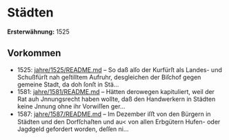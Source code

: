 # Städten

**Ersterwähnung:** 1525

## Vorkommen
- 1525: [jahre/1525/README.md](../jahre/1525/README.md) – So daß alſo
der Kurfürſt als Landes- und Schußfürſt nah geſtilltem
Aufruhr, desgleichen der Biſchof gegen gemeine Stadt, da
doh ſonſt in Stä...
- 1581: [jahre/1581/README.md](../jahre/1581/README.md) – Hätten derowegen kapituliert, weil der Rat auh
Jnnungsrecht haben wollte, daß den Handwerkern in
Städten keine Jnnung ohne ihr Vorwiſſen ger...
- 1587: [jahre/1587/README.md](../jahre/1587/README.md) – Im Dezember iſﬅ von den Bürgern in Städten und
den Dorfſchaſten und au< von allen Erbgütern Hufen-
oder Jagdgeld gefordert worden, deſſen ni...
